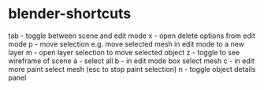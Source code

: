 # blender-shortcuts

tab - toggle between scene and edit mode
x - open delete options from edit mode
p - move selection e.g. move selected mesh in edit mode to a new layer
m - open layer selection to move selected object
z - toggle to see wireframe of scene
a - select all
b - in edit mode box select mesh
c - in edit more paint select mesh (esc to stop paint selection)
n - toggle object details panel
